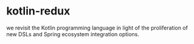 # kotlin-redux
we revisit the Kotlin programming language in light of the proliferation of new DSLs and Spring ecosystem integration options.
